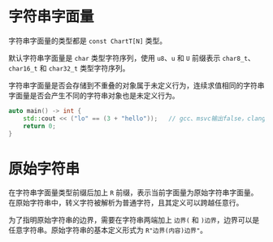 # 字符串字面量

字符串字面量的类型都是 `const ChartT[N]` 类型。

默认字符串字面量是 `char` 类型字符序列，使用 `u8`、`u` 和 `U` 前缀表示 `char8_t`、`char16_t` 和 `char32_t` 类型字符序列。

字符串字面量是否会存储到不重叠的对象属于未定义行为，连续求值相同的字符串字面量是否会产生不同的字符串对象也是未定义行为。

```cpp
auto main() -> int {
    std::cout << ("lo" == (3 + "hello"));	// gcc、msvc输出false，clang输出true
    return 0;
}
```

# 原始字符串

在字符串字面量类型前缀后加上 `R` 前缀，表示当前字面量为原始字符串字面量。在原始字符串中，转义字符被解析为普通字符，且其定义可以跨越任意行。

为了指明原始字符串的边界，需要在字符串两端加上 `边界(` 和 `)边界`，边界可以是任意字符串。原始字符串的基本定义形式为 `R"边界(内容)边界"`。

